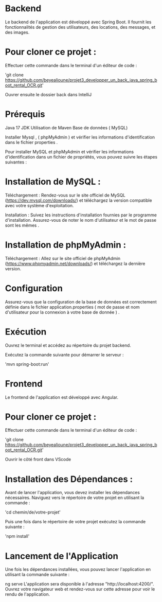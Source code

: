 # Backend

Le backend de l'application est développé avec Spring Boot. Il fournit les fonctionnalités de gestion des utilisateurs, des locations, des messages, et des images.

# Pour cloner ce projet :

Effectuer cette commande dans le terminal d'un éditeur de code :

'git clone https://github.com/beyealioune/projet3_developper_un_back_java_spring_boot_rental_OCR.git'

Ouvrer ensuite le dossier back dans IntelliJ

# Prérequis
Java 17 JDK 
Utilisation de Maven
Base de données ( MySQL)

Installer Mysql , ( phpMyAdmin ) et vérifier les informations d'identification dans le fichier properties . 

Pour installer MySQL et phpMyAdmin et vérifier les informations d'identification dans un fichier de propriétés, vous pouvez suivre les étapes suivantes :

# Installation de MySQL :
Téléchargement : Rendez-vous sur le site officiel de MySQL (https://dev.mysql.com/downloads/) et téléchargez la version compatible avec votre système d'exploitation.

Installation : Suivez les instructions d'installation fournies par le programme d'installation. Assurez-vous de noter le nom d'utilisateur et le mot de passe sont les mêmes .

# Installation de phpMyAdmin :
Téléchargement : Allez sur le site officiel de phpMyAdmin (https://www.phpmyadmin.net/downloads/) et téléchargez la dernière version.

# Configuration 

Assurez-vous que la configuration de la base de données est correctement définie dans le fichier application.properties ( mot de passe et nom d'utilisateur pour la connexion à votre base de donnée ) . 

# Exécution

Ouvrez le terminal et accédez au répertoire du projet backend.

Exécutez la commande suivante pour démarrer le serveur :

'mvn spring-boot:run'

 # Frontend
 
Le frontend de l'application est développé avec Angular. 

# Pour cloner ce projet :

Effectuer cette commande dans le terminal d'un éditeur de code :

'git clone https://github.com/beyealioune/projet3_developper_un_back_java_spring_boot_rental_OCR.git'

Ouvrir le côté front dans VScode

# Installation des Dépendances :

Avant de lancer l'application, vous devez installer les dépendances nécessaires. Naviguez vers le répertoire de votre projet en utilisant la commande :

'cd chemin/de/votre-projet'

Puis une fois dans le répertoire de votre projet exécutez la commande suivante :

'npm install'

# Lancement de l'Application

Une fois les dépendances installées, vous pouvez lancer l'application en utilisant la commande suivante :

ng serve L'application sera disponible à l'adresse "http://localhost:4200/". Ouvrez votre navigateur web et rendez-vous sur cette adresse pour voir le rendu de l'application.
